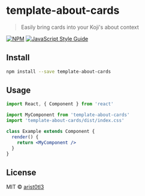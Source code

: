 # template-about-cards

> Easily bring cards into your Koji&#x27;s about context

[![NPM](https://img.shields.io/npm/v/template-about-cards.svg)](https://www.npmjs.com/package/template-about-cards) [![JavaScript Style Guide](https://img.shields.io/badge/code_style-standard-brightgreen.svg)](https://standardjs.com)

## Install

```bash
npm install --save template-about-cards
```

## Usage

```jsx
import React, { Component } from 'react'

import MyComponent from 'template-about-cards'
import 'template-about-cards/dist/index.css'

class Example extends Component {
  render() {
    return <MyComponent />
  }
}
```

## License

MIT © [arist0tl3](https://github.com/arist0tl3)
